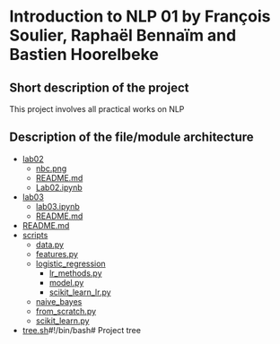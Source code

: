 # Introduction to NLP 01 by François Soulier, Raphaël Bennaïm and Bastien Hoorelbeke
## Short description of the project
This project involves all practical works on NLP
## Description of the file/module architecture
 * [lab02](./lab02)
   * [nbc.png](./lab02/nbc.png)
   * [README.md](./lab02/README.md)
   * [Lab02.ipynb](./lab02/Lab02.ipynb)
 * [lab03](./lab03)
   * [lab03.ipynb](./lab03/lab03.ipynb)
   * [README.md](./lab03/README.md)
 * [README.md](./README.md)
 * [scripts](./scripts) 
   * [data.py](./scripts/data.py)
   * [features.py](./scripts/features.py)
   * [logistic_regression](./scripts/logistic_regression)
     * [lr_methods.py](./scripts/logistic_regression/lr_methods.py)
     * [model.py](./scripts/logistic_regression/model.py)
     * [scikit_learn_lr.py](./scripts/logistic_regression/scikit_learn_lr.py)
   * [naive_bayes](./scripts/naive_bayes)
   * [from_scratch.py](./scripts/naive_bayes/from_scratch.py)
   * [scikit_learn.py](./scripts/naive_bayes/scikit_learn.py)
 * [tree.sh](./tree.sh)#!/bin/bash# Project tree

